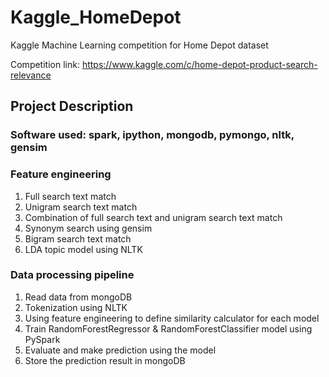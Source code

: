 # Kaggle_HomeDepot
Kaggle Machine Learning competition for Home Depot dataset

Competition link: https://www.kaggle.com/c/home-depot-product-search-relevance

## Project Description

### Software used: spark, ipython, mongodb, pymongo, nltk, gensim 

### Feature engineering 
1. Full search text match 
2. Unigram search text match 
3. Combination of full search text and unigram search text match 
4. Synonym search using gensim
5. Bigram search text match 
6. LDA topic model using NLTK

### Data processing pipeline
1. Read data from mongoDB
2. Tokenization using NLTK
3. Using feature engineering to define similarity calculator for each model 
4. Train RandomForestRegressor & RandomForestClassifier  model using PySpark
5. Evaluate and make prediction using the model
6. Store the prediction result in mongoDB 

